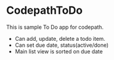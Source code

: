 # CodepathToDo
This is sample To Do app for codepath.
*  Can add, update, delete a todo item.
*  Can set due date, status(active/done)
*  Main list view is sorted on due date
